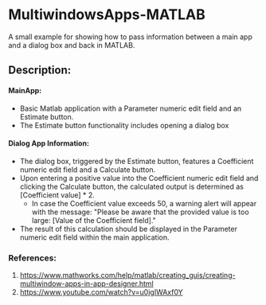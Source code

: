 # MultiwindowsApps-MATLAB #
A small example for showing how to pass information between a main app and a dialog box and back in MATLAB.

## Description: ##
#### MainApp: ####
* Basic Matlab application with a Parameter numeric edit field and an Estimate button.
* The Estimate button functionality includes opening a dialog box

#### Dialog App Information: ####
* The dialog box, triggered by the Estimate button, features a Coefficient numeric edit field and a Calculate button.
* Upon entering a positive value into the Coefficient numeric edit field and clicking the Calculate button, the calculated output is determined as [Coefficient value] * 2.
  * In case the Coefficient value exceeds 50, a warning alert will appear with the message: "Please be aware that the provided   value is too large: [Value of the Coefficient field]."
* The result of this calculation should be displayed in the Parameter numeric edit field within the main application.


### References: ###

1. https://www.mathworks.com/help/matlab/creating_guis/creating-multiwindow-apps-in-app-designer.html
2. https://www.youtube.com/watch?v=u0jgIWAxf0Y
